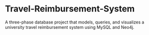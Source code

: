 # Travel-Reimbursement-System
A three-phase database project that models, queries, and visualizes a university travel reimbursement system using MySQL and Neo4j.
